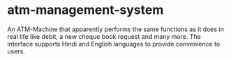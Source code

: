 # atm-management-system
An ATM-Machine that apparently performs the same functions as it does in real life like debit, a new cheque book request and many more. The interface supports Hindi and English languages to provide convenience to users. 
